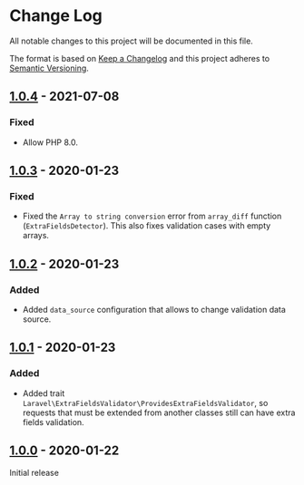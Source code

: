 # Change Log
All notable changes to this project will be documented in this file.

The format is based on [Keep a Changelog](http://keepachangelog.com/) 
and this project adheres to [Semantic Versioning](http://semver.org/).

## [1.0.4] - 2021-07-08

### Fixed

- Allow PHP 8.0.

## [1.0.3] - 2020-01-23

### Fixed

- Fixed the `Array to string conversion` error from `array_diff` function (`ExtraFieldsDetector`). This also
fixes validation cases with empty arrays.

## [1.0.2] - 2020-01-23

### Added

- Added `data_source` configuration that allows to change validation data source.

## [1.0.1] - 2020-01-23

### Added

- Added trait `Laravel\ExtraFieldsValidator\ProvidesExtraFieldsValidator`, so requests that must be extended from
another classes still can have extra fields validation.

## [1.0.0] - 2020-01-22

Initial release

[1.0.4]: https://github.com/tzurbaev/laravel-extra-fields-validator/compare/1.0.3...1.0.4
[1.0.3]: https://github.com/tzurbaev/laravel-extra-fields-validator/compare/1.0.2...1.0.3
[1.0.2]: https://github.com/tzurbaev/laravel-extra-fields-validator/compare/1.0.1...1.0.2
[1.0.1]: https://github.com/tzurbaev/laravel-extra-fields-validator/compare/1.0.0...1.0.1
[1.0.0]: https://github.com/tzurbaev/laravel-extra-fields-validator/releases/tag/1.0.0
